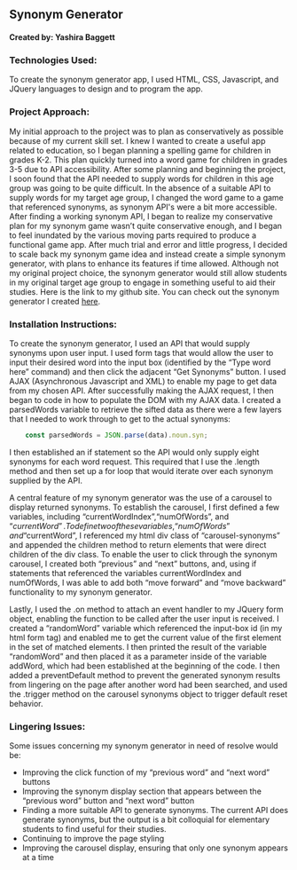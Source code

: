 
## Synonym Generator

#### Created by: Yashira Baggett


### Technologies Used:
To create the synonym generator app, I used HTML, CSS, Javascript, and JQuery languages to design and to program the app.

### Project Approach:

My initial approach to the project was to plan as conservatively as possible because of my current skill set. I knew I wanted to create a useful app related to education, so I began planning a spelling game for children in grades K-2. This plan quickly turned into a word game for children in grades 3-5 due to API accessibility. After some planning and beginning the project, I soon found that the API needed to supply words for children in this age group was going to be quite difficult. In the absence of a suitable API to supply words for my target age group, I changed the word game to a game that referenced synonyms, as synonym API's were a bit more accessible. After finding a working synonym API, I began to realize my conservative plan for my synonym game wasn’t quite conservative enough, and I began to feel inundated by the various moving parts required to produce a functional game app. After much trial and error and little progress, I decided to scale back my synonym game idea and instead create a simple synonym generator, with plans to enhance its features if time allowed. Although not my original project choice, the synonym generator would still allow students in my original target age group to engage in something useful to aid their studies.
Here is the link to my github site. You can check out the synonym generator I created [here](https://github.com/yashira85/yashira85.github.io).

### Installation Instructions:

To create the synonym generator, I used an API that would supply synonyms upon user input. I used form tags that would allow the user to input their desired word into the input box (identified by the “Type word here” command) and then click the adjacent “Get Synonyms” button. I used AJAX (Asynchronous Javascript and XML) to enable my page to get data from my chosen API. After successfully making the AJAX request, I then began to code in how to populate the DOM with my AJAX data. I created a parsedWords variable to retrieve the sifted data as there were a few layers that I needed to work through to get to the actual synonyms:
```javascript
	const parsedWords = JSON.parse(data).noun.syn;
  ```
I then established an if statement so the API would only supply eight synonyms for each word request. This required that I use the .length method and then set up a for loop that would iterate over each synonym supplied by the API.

A central feature of my synonym generator was the use of a carousel to display returned synonyms. To establish the carousel, I first defined a few variables, including “currentWordIndex”,“numOfWords”, and “$currentWord”. To define two of these variables, “numOfWords” and “$currentWord”, I referenced my html div class of “carousel-synonyms” and appended the children method to return elements that were direct children of the div class. To enable the user to click through the synonym carousel, I created both “previous” and “next” buttons, and, using if statements that referenced the variables currentWordIndex and numOfWords, I was able to add both “move forward” and “move backward” functionality to my synonym generator.

Lastly, I used the .on method to attach an event handler to my JQuery form object, enabling the function to be called after the user input is received. I created a “randomWord” variable which referenced the input-box id (in my html form tag) and enabled me to get the current value of the first element in the set of matched elements. I then printed the result of the variable “randomWord” and then placed it as a parameter inside of the variable addWord, which had been established at the beginning of the code. I then added a preventDefault method to prevent the generated synonym results from lingering on the page after another word had been searched, and used the .trigger method on the carousel synonyms object to trigger default reset behavior.

### Lingering Issues:

Some issues concerning my synonym generator in need of resolve would be:
- Improving the click function of my “previous word” and “next word” buttons
- Improving the synonym display section that appears between the “previous word” button and “next word” button
- Finding a more suitable API to generate synonyms. The current API does generate synonyms, but the output is a bit colloquial for elementary students to find useful for their studies.
- Continuing to improve the page styling
- Improving the carousel display, ensuring that only one synonym appears at a time
